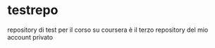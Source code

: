 # testrepo
repository di test per il corso su coursera
è il terzo repository del mio account privato
